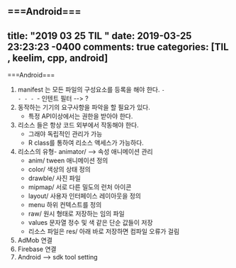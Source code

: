 ===Android===
---
title: "2019 03 25 TIL "
date: 2019-03-25 23:23:23 -0400
comments: true
categories: [TIL , keelim, cpp, android]
---
===Android===

1. manifest 는 모든 파일의 구성요소를 등록을 해야 한다. <code>- <activity>- <service>- <receiver>- <provider></code>- 인텐트 필터 --> ?
2. 동작하는 기기의 요구사항을 파악을 할 필요가 있다. 
    - 특정 API이상에서는 권한을 받아야 한다. 
3. 리소스 들은 항상 코드 외부에서 작동해야 한다. 
    - 그래야 독립적인 관리가 가능
    - R class를 통하여 리소스 액세스가 가능하다. 
4. 리소스의 유형- animator/ --> 속성 애니메이션 관리
    - anim/ tween 애니메이션 정의
    - color/ 색상의 상태 정의
    - drawble/ 사진 파일
    - mipmap/ 서로 다른 밀도의 런처 아이콘
    - layout/ 사용자 인터페이스 레이아웃을 정의
    - menu 하위 컨텍스트를 정의
    - raw/ 원시 형태로 저장하는 임의 파일
    - values 문자열 정수 및 색 같은 단순 값들이 저장
    * 리소스 파일은 res/ 아래 바로 저장하면 컴파일 오류가 걸림
5. AdMob 연결
6. Firebase 연결
7. Android --> sdk tool setting